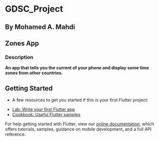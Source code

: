 # GDSC_Project

## By Mohamed A. Mahdi
## Zones App
### Description
__An app that tells you the current of your phone and display some time zones from other countries.__


## Getting Started

* A few resources to get you started if this is your first Flutter project:

- [Lab: Write your first Flutter app](https://flutter.dev/docs/get-started/codelab)
- [Cookbook: Useful Flutter samples](https://flutter.dev/docs/cookbook)

For help getting started with Flutter, view our
[online documentation](https://flutter.dev/docs), which offers tutorials,
samples, guidance on mobile development, and a full API reference.
